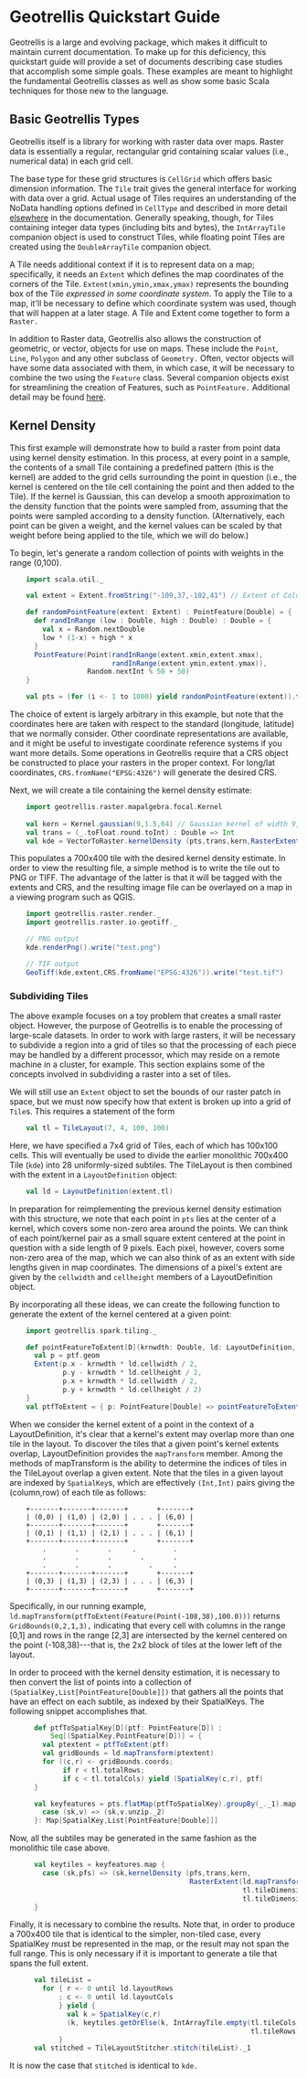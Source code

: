 Geotrellis Quickstart Guide
===========================

Geotrellis is a large and evolving package, which makes it difficult to maintain current documentation.  To make up for this deficiency, this quickstart guide will provide a set of documents describing case studies that accomplish some simple goals.  These examples are meant to highlight the fundamental Geotrellis classes as well as show some basic Scala techniques for those new to the language.

Basic Geotrellis Types
----------------------

Geotrellis itself is a library for working with raster data over maps.  Raster data is essentially a regular, rectangular grid containing scalar values (i.e., numerical data) in each grid cell.

The base type for these grid structures is `CellGrid` which offers basic dimension information.  The `Tile` trait gives the general interface for working with data over a grid.  Actual usage of Tiles requires an understanding of the NoData handling options defined in `CellType` and described in more detail [elsewhere](../raster/celltype.md) in the documentation.  Generally speaking, though, for Tiles containing integer data types (including bits and bytes), the `IntArrayTile` companion object is used to construct Tiles, while floating point Tiles are created using the `DoubleArrayTile` companion object.

A Tile needs additional context if it is to represent data on a map; specifically, it needs an `Extent` which defines the map coordinates of the corners of the Tile.  `Extent(xmin,ymin,xmax,ymax)` represents the bounding box of the Tile *expressed in some coordinate system*.  To apply the Tile to a map, it'll be necessary to define which coordinate system was used, though that will happen at a later stage.  A Tile and Extent come together to form a `Raster.`

In addition to Raster data, Geotrellis also allows the construction of geometric, or vector, objects for use on maps.  These include the `Point`, `Line`, `Polygon` and any other subclass of `Geometry.`  Often, vector objects will have some data associated with them, in which case, it will be necessary to combine the two using the `Feature` class.  Several companion objects exist for streamlining the creation of Features, such as `PointFeature.`  Additional detail may be found [here](../vector/vector-intro.md).

Kernel Density
--------------

This first example will demonstrate how to build a raster from point data using kernel density estimation.  In this process, at every point in a sample, the contents of a small Tile containing a predefined pattern (this is the kernel) are added to the grid cells surrounding the point in question (i.e., the kernel is centered on the tile cell containing the point and then added to the Tile).  If the kernel is Gaussian, this can develop a smooth approximation to the density function that the points were sampled from, assuming that the points were sampled according to a density function.  (Alternatively, each point can be given a weight, and the kernel values can be scaled by that weight before being applied to the tile, which we will do below.)

To begin, let's generate a random collection of points with weights in the range (0,100).

```scala
    import scala.util._

    val extent = Extent.fromString("-109,37,-102,41") // Extent of Colorado

    def randomPointFeature(extent: Extent) : PointFeature[Double] = {
      def randInRange (low : Double, high : Double) : Double = {
        val x = Random.nextDouble
        low * (1-x) + high * x
      }
      PointFeature(Point(randInRange(extent.xmin,extent.xmax),
                         randInRange(extent.ymin,extent.ymax)), 
                   Random.nextInt % 50 + 50)
    }

    val pts = (for (i <- 1 to 1000) yield randomPointFeature(extent)).toList
```

The choice of extent is largely arbitrary in this example, but note that the coordinates here are taken with respect to the standard (longitude, latitude) that we normally consider.  Other coordinate representations are available, and it might be useful to investigate coordinate reference systems if you want more details.  Some operations in Geotrellis require that a CRS object be constructed to place your rasters in the proper context.  For long/lat coordinates, `CRS.fromName("EPSG:4326")` will generate the desired CRS.

Next, we will create a tile containing the kernel density estimate:
```scala
    import geotrellis.raster.mapalgebra.focal.Kernel
    
    val kern = Kernel.gaussian(9,1.5,64) // Gaussian kernel of width 9, std. deviation 1.5, amplitude 64
    val trans = (_.toFloat.round.toInt) : Double => Int
    val kde = VectorToRaster.kernelDensity (pts,trans,kern,RasterExtent(extent,700,400))
```

This populates a 700x400 tile with the desired kernel density estimate.  In order to view the resulting file, a simple method is to write the tile out to PNG or TIFF.  The advantage of the latter is that it will be tagged with the extents and CRS, and the resulting image file can be overlayed on a map in a viewing program such as QGIS.
```scala
    import geotrellis.raster.render._
    import geotrellis.raster.io.geotiff._

    // PNG output
    kde.renderPng().write("test.png")

    // TIF output
    GeoTiff(kde,extent,CRS.fromName("EPSG:4326")).write("test.tif")
```

### Subdividing Tiles ###

The above example focuses on a toy problem that creates a small raster object. However, the purpose of Geotrellis is to enable the processing of large-scale datasets.  In order to work with large rasters, it will be necessary to subdivide a region into a grid of tiles so that the processing of each piece may be handled by a different processor, which may reside on a remote machine in a cluster, for example.  This section explains some of the concepts involved in subdividing a raster into a set of tiles.

We will still use an `Extent` object to set the bounds of our raster patch in space, but we must now specify how that extent is broken up into a grid of `Tile`s.  This requires a statement of the form
```scala
    val tl = TileLayout(7, 4, 100, 100)
```
Here, we have specified a 7x4 grid of Tiles, each of which has 100x100 cells. This will eventually be used to divide the earlier monolithic 700x400 Tile (`kde`) into 28 uniformly-sized subtiles.  The TileLayout is then combined with the extent in a `LayoutDefinition` object:
```scala
    val ld = LayoutDefinition(extent,tl)
```

In preparation for reimplementing the previous kernel density estimation with this structure, we note that each point in `pts` lies at the center of a kernel, which covers some non-zero area around the points.  We can think of each point/kernel pair as a small square extent centered at the point in question with a side length of 9 pixels.  Each pixel, however, covers some non-zero area of the map, which we can also think of as an extent with side lengths given in map coordinates.  The dimensions of a pixel's extent are given by the `cellwidth` and `cellheight` members of a LayoutDefinition object.

By incorporating all these ideas, we can create the following function to generate the extent of the kernel centered at a given point:
```scala
    import geotrellis.spark.tiling._

    def pointFeatureToExtent[D](krnwdth: Double, ld: LayoutDefinition, ptf: PointFeature[D]) : Extent = {
      val p = ptf.geom
      Extent(p.x - krnwdth * ld.cellwidth / 2,
             p.y - krnwdth * ld.cellheight / 2,
             p.x + krnwdth * ld.cellwidth / 2,
             p.y + krnwdth * ld.cellheight / 2)
    }
    val ptfToExtent = { p: PointFeature[Double] => pointFeatureToExtent(9, ld, p ) }
```

When we consider the kernel extent of a point in the context of a LayoutDefinition, it's clear that a kernel's extent may overlap more than one tile in the layout.  To discover the tiles that a given point's kernel extents overlap, LayoutDefinition provides the `mapTransform` member.  Among the methods of mapTransform is the ability to determine the indices of tiles in the TileLayout overlap a given extent.  Note that the tiles in a given layout are indexed by `SpatialKey`s, which are effectively `(Int,Int)` pairs giving the (column,row) of each tile as follows:
```
    +-------+-------+-------+       +-------+
    | (0,0) | (1,0) | (2,0) | . . . | (6,0) |
    +-------+-------+-------+       +-------+
    | (0,1) | (1,1) | (2,1) | . . . | (6,1) |
    +-------+-------+-------+       +-------+
        .       .       .     .         .
        .       .       .       .       .
        .       .       .         .     .
    +-------+-------+-------+       +-------+
    | (0,3) | (1,3) | (2,3) | . . . | (6,3) |
    +-------+-------+-------+       +-------+
```
Specifically, in our running example, `ld.mapTransform(ptfToExtent(Feature(Point(-108,38),100.0)))` returns `GridBounds(0,2,1,3),` indicating that every cell with columns in the range [0,1] and rows in the range [2,3] are intersected by the kernel centered on the point (-108,38)---that is, the 2x2 block of tiles at the lower left of the layout.

In order to proceed with the kernel density estimation, it is necessary to then convert the list of points into a collection of `(SpatialKey,List[PointFeature[Double]])` that gathers all the points that have an effect on each subtile, as indexed by their SpatialKeys.  The following snippet accomplishes that.
```scala
      def ptfToSpatialKey[D](ptf: PointFeature[D]) :
          Seq[(SpatialKey,PointFeature[D])] = {
        val ptextent = ptfToExtent(ptf)
        val gridBounds = ld.mapTransform(ptextent)
        for ((c,r) <- gridBounds.coords;
             if r < tl.totalRows;
             if c < tl.totalCols) yield (SpatialKey(c,r), ptf)
      }

      val keyfeatures = pts.flatMap(ptfToSpatialKey).groupBy(_._1).map {
        case (sk,v) => (sk,v.unzip._2)
      }: Map[SpatialKey,List[PointFeature[Double]]]
```

Now, all the subtiles may be generated in the same fashion as the monolithic tile case above.

```scala
      val keytiles = keyfeatures.map { 
        case (sk,pfs) => (sk,kernelDensity (pfs,trans,kern,
                                            RasterExtent(ld.mapTransform(sk),
                                                         tl.tileDimensions._1,
                                                         tl.tileDimensions._2))) 
      }
```

Finally, it is necessary to combine the results.  Note that, in order to produce a 700x400 tile that is identical to the simpler, non-tiled case, every SpatialKey must be represented in the map, or the result may not span the full range.  This is only necessary if it is important to generate a tile that spans the full extent.

```scala
      val tileList = 
        for { r <- 0 until ld.layoutRows
            ; c <- 0 until ld.layoutCols
            } yield {
              val k = SpatialKey(c,r)
              (k, keytiles.getOrElse(k, IntArrayTile.empty(tl.tileCols, 
                                                           tl.tileRows)))
            }
      val stitched = TileLayoutStitcher.stitch(tileList)._1
```

It is now the case that `stitched` is identical to `kde.`





